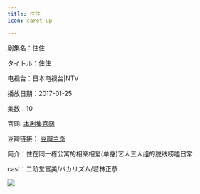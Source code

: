 ```yaml
---
title: 住住
icon: caret-up

---
```


剧集名：住住

タイトル：住住

电视台：日本电视台|NTV

播放日期：2017-01-25

集数：10

官网: [本剧集官网](https://www.ntv.co.jp/sumusumu/)

豆瓣链接： [豆瓣主页](https://movie.douban.com/subject/26948599/)


简介：住在同一栋公寓的相亲相爱(单身)艺人三人组的脱线唠嗑日常

cast：二阶堂富美/バカリズム/若林正恭

![](https://listpic.tsgsanjiao.com/2017/2017zz.jpg)